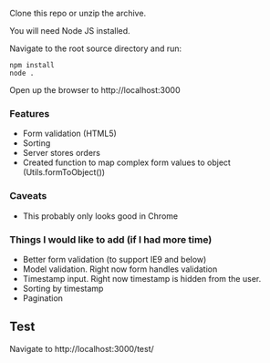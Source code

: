 Clone this repo or unzip the archive.

You will need Node JS installed.

Navigate to the root source directory and run:

```
npm install
node .
```

Open up the browser to http://localhost:3000

### Features
- Form validation (HTML5)
- Sorting
- Server stores orders
- Created function to map complex form values to object (Utils.formToObject())

### Caveats
- This probably only looks good in Chrome

### Things I would like to add (if I had more time)
- Better form validation (to support IE9 and below)
- Model validation. Right now form handles validation
- Timestamp input. Right now timestamp is hidden from the user.
- Sorting by timestamp
- Pagination 


## Test
Navigate to http://localhost:3000/test/
